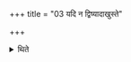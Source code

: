 +++
title = "03 यदि न द्विष्यादाखुस्ते"

+++

<details><summary>थिते</summary>

यदि न द्विष्यादाखुस्ते पशुरिति ब्रूयात् ३
</details>
